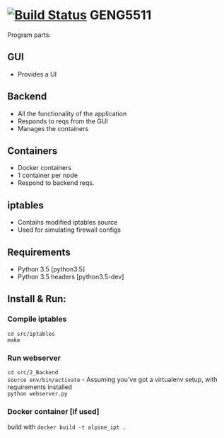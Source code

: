 [![Build Status](https://travis-ci.com/lilfolr/GENG5511.svg?token=Ysa8e5rvdwixpp3ztsqW&branch=master)](https://travis-ci.com/lilfolr/GENG5511)
GENG5511
========

Program parts:

GUI
---
- Provides a UI

Backend
-------
- All the functionality of the application
- Responds to reqs from the GUI
- Manages the containers

Containers
----------
- Docker containers
- 1 container per node
- Respond to backend reqs.

iptables
--------
- Contains modified iptables source
- Used for simulating firewall configs

Requirements
------------
* Python 3.5 [python3.5]
* Python 3.5 headers [python3.5-dev]

Install & Run:
--------------

### Compile iptables
`cd src/iptables`  
`make`

### Run webserver
`cd src/2_Backend`  
`source env/bin/activate` - Assuming you've got a virtualenv setup, with requirements installed  
`python webserver.py`

### Docker container [if used]

build with `docker build -t alpine_ipt .`
